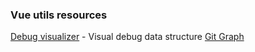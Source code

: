 ### Vue utils resources

[Debug visualizer](https://github.com/hediet/vscode-debug-visualizer/tree/master/extension) - Visual debug data structure
[Git Graph](https://marketplace.visualstudio.com/items?itemName=mhutchie.git-graph)